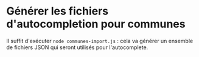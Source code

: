 # Générer les fichiers d'autocompletion pour communes

Il suffit d'exécuter `node communes-import.js` : cela va générer un ensemble de fichiers JSON
qui seront utilisés pour l'autocomplete.

